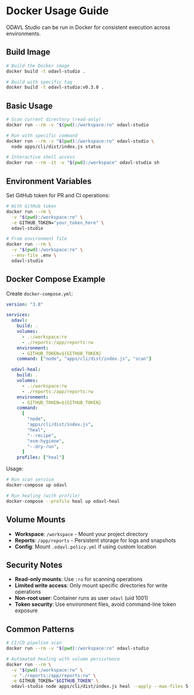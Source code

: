 # Docker Usage Guide

ODAVL Studio can be run in Docker for consistent execution across environments.

## Build Image

```bash
# Build the Docker image
docker build -t odavl-studio .

# Build with specific tag
docker build -t odavl-studio:v0.3.0 .
```

## Basic Usage

```bash
# Scan current directory (read-only)
docker run --rm -v "$(pwd):/workspace:ro" odavl-studio

# Run with specific command
docker run --rm -v "$(pwd):/workspace:ro" odavl-studio \
  node apps/cli/dist/index.js status

# Interactive shell access
docker run --rm -it -v "$(pwd):/workspace" odavl-studio sh
```

## Environment Variables

Set GitHub token for PR and CI operations:

```bash
# With GitHub token
docker run --rm \
  -v "$(pwd):/workspace:ro" \
  -e GITHUB_TOKEN="your_token_here" \
  odavl-studio

# From environment file
docker run --rm \
  -v "$(pwd):/workspace:ro" \
  --env-file .env \
  odavl-studio
```

## Docker Compose Example

Create `docker-compose.yml`:

```yaml
version: "3.8"

services:
  odavl:
    build: .
    volumes:
      - .:/workspace:ro
      - ./reports:/app/reports:rw
    environment:
      - GITHUB_TOKEN=${GITHUB_TOKEN}
    command: ["node", "apps/cli/dist/index.js", "scan"]

  odavl-heal:
    build: .
    volumes:
      - .:/workspace:rw
      - ./reports:/app/reports:rw
    environment:
      - GITHUB_TOKEN=${GITHUB_TOKEN}
    command:
      [
        "node",
        "apps/cli/dist/index.js",
        "heal",
        "--recipe",
        "esm-hygiene",
        "--dry-run",
      ]
    profiles: ["heal"]
```

Usage:

```bash
# Run scan service
docker-compose up odavl

# Run healing (with profile)
docker-compose --profile heal up odavl-heal
```

## Volume Mounts

- **Workspace**: `/workspace` - Mount your project directory
- **Reports**: `/app/reports` - Persistent storage for logs and snapshots
- **Config**: Mount `.odavl.policy.yml` if using custom location

## Security Notes

- **Read-only mounts**: Use `:ro` for scanning operations
- **Limited write access**: Only mount specific directories for write operations
- **Non-root user**: Container runs as user `odavl` (uid 1001)
- **Token security**: Use environment files, avoid command-line token exposure

## Common Patterns

```bash
# CI/CD pipeline scan
docker run --rm -v "$(pwd):/workspace:ro" odavl-studio

# Automated healing with volume persistence
docker run --rm \
  -v "$(pwd):/workspace:rw" \
  -v "./reports:/app/reports:rw" \
  -e GITHUB_TOKEN="$GITHUB_TOKEN" \
  odavl-studio node apps/cli/dist/index.js heal --apply --max-files 5
```

